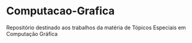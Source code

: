 # Computacao-Grafica
 Repositório destinado aos trabalhos da matéria de Tópicos Especiais em Computação Gráfica
